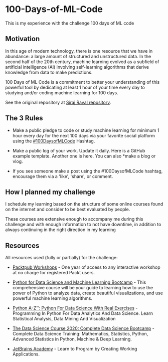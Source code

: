 # 100-Days-of-ML-Code

This is my experience with the challenge 100 days of ML code

## Motivation

In this age of modern technology, there is one resource that we have in abundance: a large amount of structured and unstructured data. In the second half of the 20th century, machine learning evolved as a subfield of artificial intelligence (AI) involving self-learning algorithms that derive knowledge from data to make predictions.

100 Days of ML Code is a commitment to better your understanding of this powerful tool by dedicating at least 1 hour of your time every day to studying and/or coding machine learning for 100 days.

See the original repository at [Siraj Raval repository](https://github.com/llSourcell/100_Days_of_ML_Code).

## The 3 Rules

* Make a public pledge to code or study machine learning for minimum 1 hour every day for the next 100 days via your favorite social platform  using the [#100DaysofMLCode](https://twitter.com/sirajraval/status/1014758160572141568) Hashtag.

* Make a public log of your work. Update it daily. Here is a GitHub example template. Another one is here. You can also *make a blog or vlog.

* If you see someone make a post using the #100DaysofMLCode hashtag, encourage them via a 'like', 'share', or comment.

## How I planned my challenge

I schedule my learning based on the structure of some online courses found on the internet and consider to be best evaluated by people.

These courses are extensive enough to accompany me during this challenge and with enough information to not have downtime, in addition to always continuing in the right direction in my learning

## Resources

All resources used (fully or partially) for the challenge:

* [Packtpub Workshops](https://courses.packtpub.com/) - One year of access to any interactive workshop at no charge for registered Packt users.

* [Python for Data Science and Machine Learning Bootcamp](https://www.udemy.com/course/python-for-data-science-and-machine-learning-bootcamp/) - This comprehensive course will be your guide to learning how to use the power of Python to analyze data, create beautiful visualizations, and use powerful machine learning algorithms.

* [Python A-Z™: Python For Data Science With Real Exercises](https://www.udemy.com/course/python-coding/) - Programming In Python For Data Analytics And Data Science. Learn Statistical Analysis, Data Mining And Visualization

* [The Data Science Course 2020: Complete Data Science Bootcamp](https://www.udemy.com/course/the-data-science-course-complete-data-science-bootcamp/) - Complete Data Science Training: Mathematics, Statistics, Python, Advanced Statistics in Python, Machine & Deep Learning.

* [JetBrains Academy](https://hi.hyperskill.org/) - Learn to Program by Creating Working Applications.